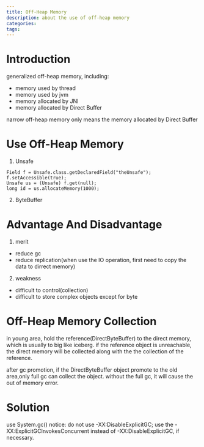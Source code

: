 ```yaml
---
title: Off-Heap Memory
description: about the use of off-heap memory
categories:
tags:
---
```


# Introduction
generalized off-heap memory, including:

- memory used by thread
- memory used by jvm
- memory allocated by JNI
- memory allocated by Direct Buffer

narrow off-heap memory only means the memory allocated by Direct Buffer

# Use Off-Heap Memory
1. Unsafe
```
Field f = Unsafe.class.getDeclaredField("theUnsafe");
f.setAccessible(true);
Unsafe us = (Unsafe) f.get(null);
long id = us.allocateMemory(1000);
```

2. ByteBuffer

# Advantage And Disadvantage
1. merit
- reduce gc
- reduce replication(when use the IO operation, first need to copy the data to dirrect memory)

2. weakness
- difficult to control(collection)
- difficult to store complex objects except for byte

# Off-Heap Memory Collection
in young area, hold the reference(DirectByteBuffer) to the direct memory, which is usually to big like iceberg. if the reference object is unreachable, the direct memory will be collected along with the the collection of the reference.

after gc promotion, if the DirectByteBuffer object promote to the old area,only full gc can collect the object. without the full gc, it will cause the out of memory error.


# Solution
use System.gc()
notice: do not use -XX:DisableExplicitGC; use the -XX:ExplicitGCInvokesConcurrent instead of -XX:DisableExplicitGC, if necessary.


